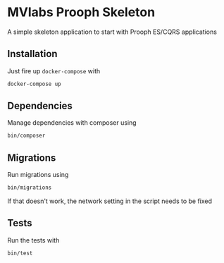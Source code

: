 # MVlabs Prooph Skeleton

A simple skeleton application to start with Prooph ES/CQRS applications

## Installation

Just fire up `docker-compose` with

```bash
docker-compose up
```

## Dependencies

Manage dependencies with composer using

```bash
bin/composer
```

## Migrations

Run migrations using

```bash
bin/migrations
```

If that doesn't work, the network setting in the script needs to be fixed

## Tests

Run the tests with

```bash
bin/test
```

